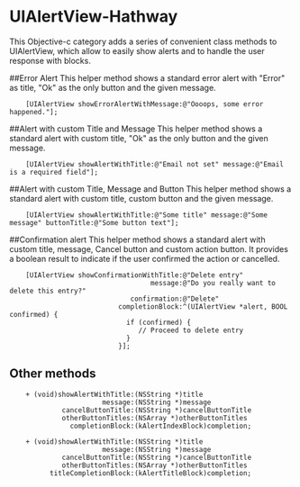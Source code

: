 UIAlertView-Hathway
===================

This Objective-c category adds a series of convenient class methods to UIAlertView, 
which allow to easily show alerts and to handle the user response with blocks.

##Error Alert
This helper method shows a standard error alert with "Error" as title, "Ok" as the only button and the given message.

```objc
    [UIAlertView showErrorAlertWithMessage:@"Oooops, some error happened."];
```

##Alert with custom Title and Message
This helper method shows a standard alert with custom title, "Ok" as the only button and the given message.

```objc
    [UIAlertView showAlertWithTitle:@"Email not set" message:@"Email is a required field"];
```

##Alert with custom Title, Message and Button
This helper method shows a standard alert with custom title, custom button and the given message.

```objc
    [UIAlertView showAlertWithTitle:@"Some title" message:@"Some message" buttonTitle:@"Some button text"];
```

##Confirmation alert
This helper method shows a standard alert with custom title, message, Cancel button and custom action button. 
It provides a boolean result to indicate if the user confirmed the action or cancelled.

```objc
    [UIAlertView showConfirmationWithTitle:@"Delete entry"
                                   message:@"Do you really want to delete this entry?"
                              confirmation:@"Delete"
                           completionBlock:^(UIAlertView *alert, BOOL confirmed) {
                             if (confirmed) {
                                // Proceed to delete entry
                             }
                           }];
```

## Other methods

```objc
    + (void)showAlertWithTitle:(NSString *)title
                       message:(NSString *)message
             cancelButtonTitle:(NSString *)cancelButtonTitle
             otherButtonTitles:(NSArray *)otherButtonTitles
               completionBlock:(kAlertIndexBlock)completion;
    
    + (void)showAlertWithTitle:(NSString *)title
                       message:(NSString *)message
             cancelButtonTitle:(NSString *)cancelButtonTitle
             otherButtonTitles:(NSArray *)otherButtonTitles
          titleCompletionBlock:(kAlertTitleBlock)completion;
```

